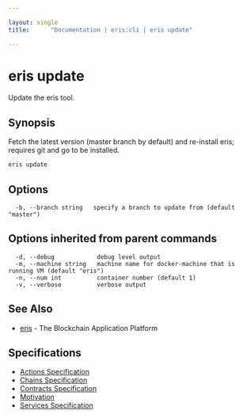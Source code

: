 ```yaml
---

layout: single
title:      "Documentation | eris:cli | eris update"

---
```


# eris update

Update the eris tool.

## Synopsis

Fetch the latest version (master branch by default)
and re-install eris; requires git and go to be installed.

```bash
eris update
```

## Options

```
  -b, --branch string   specify a branch to update from (default "master")
```

## Options inherited from parent commands

```
  -d, --debug            debug level output
  -m, --machine string   machine name for docker-machine that is running VM (default "eris")
  -n, --num int          container number (default 1)
  -v, --verbose          verbose output
```

## See Also

* [eris](/docs/documentation/cli/0.11.0/eris/)	 - The Blockchain Application Platform

## Specifications

* [Actions Specification](/docs/documentation/cli/0.11.0/actions_specification/)
* [Chains Specification](/docs/documentation/cli/0.11.0/chains_specification/)
* [Contracts Specification](/docs/documentation/cli/0.11.0/contracts_specification/)
* [Motivation](/docs/documentation/cli/0.11.0/motivation/)
* [Services Specification](/docs/documentation/cli/0.11.0/services_specification/)

